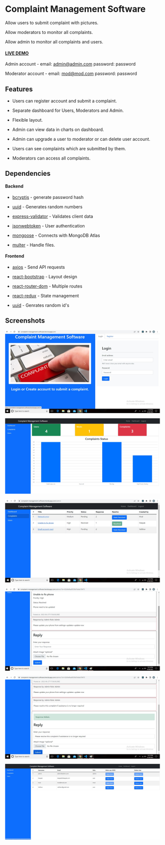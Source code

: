 # Complaint Management Software

 

Allow users to submit complaint with pictures.

Allow moderators to monitor all complaints.

Allow admin to monitor all complaints and users.

 

#### [LIVE DEMO]( https://complaint-management-software.herokuapp.com/)

 
Admin account - email: admin@admin.com password: password

Moderator account - email: mod@mod.com password: password

## Features

- Users can register account and submit a complaint.

- Separate dashboard for Users, Moderators and Admin.

- Flexible layout.

- Admin can view data in charts on dashboard.

- Admin can upgrade a user to moderator or can delete user account.

- Users can see complaints which are submitted by them.

- Moderators can access all complaints.

 

## Dependencies

 

#### Backend

 

- [bcryptjs](https://www.npmjs.com/package/bcryptjs)                        - generate password hash

- [uuid]( https://www.npmjs.com/package/uuid)                                - Generates random numbers

- [express-validator](https://www.npmjs.com/package/express-validator)      - Validates client data

- [jsonwebtoken](https://www.npmjs.com/package/jsonwebtoken)                - User authentication

- [mongoose](https://www.npmjs.com/package/mongoose)                        - Connects with MongoDB Atlas

- [multer]( https://www.npmjs.com/package/multer)                            - Handle files.

 

#### Frontend

 

- [axios](https://www.npmjs.com/package/axios)                              - Send API requests

- [react-bootstrap](https://www.npmjs.com/package/react-bootstrap)          - Layout design

- [react-router-dom]( https://www.npmjs.com/package/react-router-dom)        - Multiple routes

- [react-redux](https://www.npmjs.com/package/react-redux)                  - State management

- [uuid](https://www.npmjs.com/package/uuid)                                - Genrates random id's

 

## Screenshots

![This is an image](https://github.com/deepak-punia/complaint-management-software/blob/main/uploads/screen4.jpg?raw=true)

![This is an image](https://github.com/deepak-punia/complaint-management-software/blob/main/uploads/dashboard.jpg?raw=true)

![This is an image](https://github.com/deepak-punia/complaint-management-software/blob/main/uploads/screen1.jpg?raw=true)

![This is an image](https://github.com/deepak-punia/complaint-management-software/blob/main/uploads/screen2.jpg?raw=true)

![This is an image](https://github.com/deepak-punia/complaint-management-software/blob/main/uploads/screen3.jpg?raw=true)

![This is an image](https://github.com/deepak-punia/complaint-management-software/blob/main/uploads/users.jpg?raw=true)

 